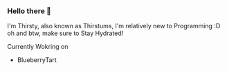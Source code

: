 ### Hello there 👋
I'm Thirsty, also known as Thirstums, I'm relatively new to Programming :D oh and btw, make sure to Stay Hydrated!

Currently Wokring on
- BlueberryTart
<!--
**Thirstums/Thirstums** is a ✨ _special_ ✨ repository because its `README.md` (this file) appears on your GitHub profile.

Here are some ideas to get you started:

- 🔭 I’m currently working on Platify, which is an AI base Playlist Generator for Spotify and in the future also for Soundcloud
- 🌱 I’m currently learning ...
- 👯 I’m looking to collaborate on ...
- 🤔 I’m looking for help with ...
- 💬 Ask me about ...
- 📫 How to reach me: ...
- 😄 Pronouns: ...
- ⚡ Fun fact: ...
-->
